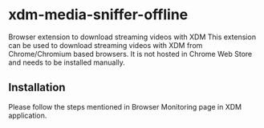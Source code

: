 # xdm-media-sniffer-offline
Browser extension to download streaming videos with XDM
This extension can be used to download streaming videos with XDM from Chrome/Chromium based browsers.
It is not hosted in Chrome Web Store and needs to be installed manually. 

## Installation
Please follow the steps mentioned in Browser Monitoring page in XDM application.
